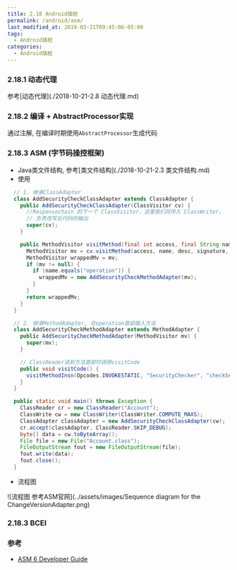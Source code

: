 ```yaml
---
title: 2.18 Android插桩
permalink: /android/asm/
last_modified_at: 2019-03-21T09:45:06-05:00
tags:
  - Android插桩
categories:
  - Android插桩
---
```

### 2.18.1 动态代理

参考[动态代理](./2018-10-21-2.8 动态代理.md)

### 2.18.2 编译 + AbstractProcessor实现

通过注解, 在编译时期使用`AbstractProcessor`生成代码

### 2.18.3 ASM (字节码操控框架)
- Java类文件结构, 参考[类文件结构](./2018-10-21-2.3 类文件结构.md)
- 使用

```Java
  // 1. 继承ClassAdapter
  class AddSecurityCheckClassAdapter extends ClassAdapter {
    public AddSecurityCheckClassAdapter(ClassVisitor cv) {
      //Responsechain 的下一个 ClassVisitor，这里我们将传入 ClassWriter，
      // 负责改写后代码的输出
      super(cv);
    }

    public MethodVisitor visitMethod(final int access, final String name, final String desc, final String signature, final String[] exceptions) {
      MethodVisitor mv = cv.visitMethod(access, name, desc, signature, exceptions);
      MethodVisitor wrappedMv = mv;
      if (mv != null) {
        if (name.equals("operation")) {
          wrappedMv = new AddSecurityCheckMethodAdapter(mv);
        }
      }
      return wrappedMv;
    }
  }

  // 2. 继承MethodAdapter, 在operation首部插入方法
  class AddSecurityCheckMethodAdapter extends MethodAdapter {
    public AddSecurityCheckMethodAdapter(MethodVisitor mv) {
      super(mv);
    }

    // ClassReader读到方法首部时调用visitCode
    public void visitCode() {
      visitMethodInsn(Opcodes.INVOKESTATIC, "SecurityChecker", "checkSecurity", "()V");
    }
  }

  public static void main() throws Exception {
    ClassReader cr = new ClassReader("Account");
    ClassWrite cw = new ClassWriter(ClassWriter.COMPUTE_MAXS);
    ClassAdapter classAdapter = new AddSecurityCheckClassAdapter(cw);
    cr.accept(classAdapter, ClassReader.SKIP_DEBUG);
    byte[] data = cw.toByteArray();
    File file = new File("Account.class");
    FileOutputStream fout = new FileOutputStream(file);
    fout.write(data);
    fout.close();
  }

```

  - 流程图

  ![流程图 参考ASM官网](../assets/images/Sequence diagram for the ChangeVersionAdapter.png)


### 2.18.3 BCEI

### 参考
- [ASM 6 Developer Guide](https://asm.ow2.io/developer-guide.html)
